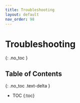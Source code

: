 ```yaml
---
title: Troubleshooting
layout: default
nav_order: 98
---
```


# Troubleshooting

{: .no_toc }

## Table of Contents
{: .no_toc .text-delta }

- TOC
{:toc}